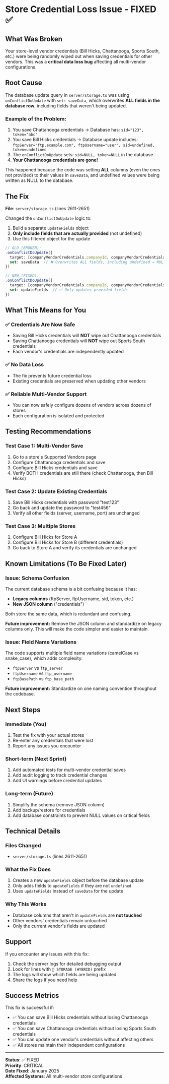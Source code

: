 # Store Credential Loss Issue - FIXED ✅

## What Was Broken

Your store-level vendor credentials (Bill Hicks, Chattanooga, Sports South, etc.) were being randomly wiped out when saving credentials for other vendors. This was a **critical data loss bug** affecting all multi-vendor configurations.

## Root Cause

The database update query in `server/storage.ts` was using `onConflictDoUpdate` with `set: saveData`, which overwrites **ALL fields in the database row**, including fields that weren't being updated.

### Example of the Problem:

1. You save Chattanooga credentials → Database has: `sid="123", token="abc"`
2. You save Bill Hicks credentials → Database update includes: `ftpServer="ftp.example.com", ftpUsername="user", sid=undefined, token=undefined`
3. The `onConflictDoUpdate` sets: `sid=NULL, token=NULL` in the database
4. **Your Chattanooga credentials are gone!**

This happened because the code was setting **ALL** columns (even the ones not provided) to their values in `saveData`, and undefined values were being written as NULL to the database.

## The Fix

**File**: `server/storage.ts` (lines 2611-2651)

Changed the `onConflictDoUpdate` logic to:
1. Build a separate `updateFields` object
2. **Only include fields that are actually provided** (not undefined)
3. Use this filtered object for the update

```typescript
// OLD (BROKEN):
.onConflictDoUpdate({
  target: [companyVendorCredentials.companyId, companyVendorCredentials.supportedVendorId],
  set: saveData  // ❌ Overwrites ALL fields, including undefined → NULL
})

// NEW (FIXED):
.onConflictDoUpdate({
  target: [companyVendorCredentials.companyId, companyVendorCredentials.supportedVendorId],
  set: updateFields  // ✅ Only updates provided fields
})
```

## What This Means for You

### ✅ Credentials Are Now Safe

- Saving Bill Hicks credentials will **NOT** wipe out Chattanooga credentials
- Saving Chattanooga credentials will **NOT** wipe out Sports South credentials
- Each vendor's credentials are independently updated

### ✅ No Data Loss

- The fix prevents future credential loss
- Existing credentials are preserved when updating other vendors

### ✅ Reliable Multi-Vendor Support

- You can now safely configure dozens of vendors across dozens of stores
- Each configuration is isolated and protected

## Testing Recommendations

### Test Case 1: Multi-Vendor Save
1. Go to a store's Supported Vendors page
2. Configure Chattanooga credentials and save
3. Configure Bill Hicks credentials and save
4. Verify BOTH credentials are still there (check Chattanooga, then Bill Hicks)

### Test Case 2: Update Existing Credentials
1. Save Bill Hicks credentials with password "test123"
2. Go back and update the password to "test456"
3. Verify all other fields (server, username, port) are unchanged

### Test Case 3: Multiple Stores
1. Configure Bill Hicks for Store A
2. Configure Bill Hicks for Store B (different credentials)
3. Go back to Store A and verify its credentials are unchanged

## Known Limitations (To Be Fixed Later)

### Issue: Schema Confusion

The current database schema is a bit confusing because it has:
- **Legacy columns** (ftpServer, ftpUsername, sid, token, etc.)
- **New JSON column** ("credentials")

Both store the same data, which is redundant and confusing. 

**Future improvement:** Remove the JSON column and standardize on legacy columns only. This will make the code simpler and easier to maintain.

### Issue: Field Name Variations

The code supports multiple field name variations (camelCase vs snake_case), which adds complexity:
- `ftpServer` vs `ftp_server`
- `ftpUsername` vs `ftp_username`
- `ftpBasePath` vs `ftp_base_path`

**Future improvement:** Standardize on one naming convention throughout the codebase.

## Next Steps

### Immediate (You)
1. Test the fix with your actual stores
2. Re-enter any credentials that were lost
3. Report any issues you encounter

### Short-term (Next Sprint)
1. Add automated tests for multi-vendor credential saves
2. Add audit logging to track credential changes
3. Add UI warnings before credential updates

### Long-term (Future)
1. Simplify the schema (remove JSON column)
2. Add backup/restore for credentials
3. Add database constraints to prevent NULL values on critical fields

## Technical Details

### Files Changed
- `server/storage.ts` (lines 2611-2651)

### What the Fix Does
1. Creates a new `updateFields` object before the database update
2. Only adds fields to `updateFields` if they are not `undefined`
3. Uses `updateFields` instead of `saveData` for the update

### Why This Works
- Database columns that aren't in `updateFields` are **not touched**
- Other vendors' credentials remain untouched
- Only the current vendor's fields are updated

## Support

If you encounter any issues with this fix:

1. Check the server logs for detailed debugging output
2. Look for lines with `💾 STORAGE (HYBRID)` prefix
3. The logs will show which fields are being updated
4. Share the logs if you need help

## Success Metrics

This fix is successful if:
- ✅ You can save Bill Hicks credentials without losing Chattanooga credentials
- ✅ You can save Chattanooga credentials without losing Sports South credentials  
- ✅ You can update one vendor's credentials without affecting others
- ✅ All stores maintain their independent configurations

---

**Status**: ✅ FIXED  
**Priority**: CRITICAL  
**Date Fixed**: January 2025  
**Affected Systems**: All multi-vendor store configurations



